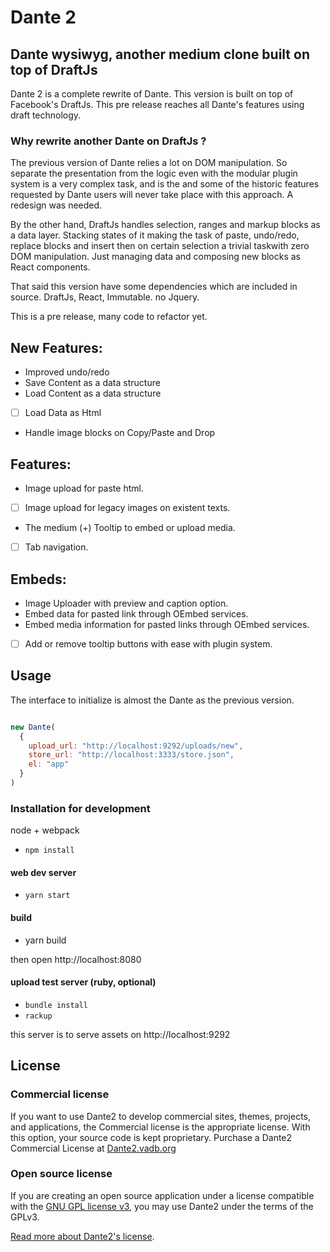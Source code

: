 # Dante 2


## Dante wysiwyg, another medium clone built on top of DraftJs


Dante 2 is a complete rewrite of Dante. This version is built on top of Facebook's DraftJs. This pre release reaches all Dante's features using draft technology.

### Why rewrite another Dante on DraftJs ?

The previous version of Dante relies a lot on DOM manipulation. So separate the presentation from the logic even with the modular plugin system is a very complex task, and is the  and some of the historic features requested by Dante users will never take place with this approach. A redesign was needed. 

By the other hand, DraftJs handles selection, ranges and markup blocks as a data layer. Stacking states of it making the task of paste, undo/redo, replace blocks and insert then on certain selection a trivial taskwith zero DOM manipulation. Just managing data and composing new blocks as React components.

That said this version have some dependencies which are included in source. DraftJs, React, Immutable. no Jquery.

This is a pre release, many code to refactor yet.

## New Features:

+ Improved undo/redo
+ Save Content as a data structure
+ Load Content as a data structure
- [ ] Load Data as Html
+ Handle image blocks on Copy/Paste and Drop

## Features:

+ Image upload for paste html.
- [ ] Image upload for legacy images on existent texts.
+ The medium (+) Tooltip to embed or upload media.
- [ ] Tab navigation.

## Embeds:

+ Image Uploader with preview and caption option.
+ Embed data for pasted link through OEmbed services.
+ Embed media information for pasted links through OEmbed services.
- [ ] Add or remove tooltip buttons with ease with plugin system.


## Usage

The interface to initialize is almost the Dante as the previous version.

```javascript

new Dante(
  {
    upload_url: "http://localhost:9292/uploads/new",
    store_url: "http://localhost:3333/store.json",
    el: "app"
  }
)

```

### Installation for development

node + webpack

+ `npm install`

#### web dev server

+ `yarn start`

#### build

+ yarn build

then open http://localhost:8080

#### upload test server (ruby, optional)

+ `bundle install`
+ `rackup`

this server is to serve assets on http://localhost:9292


## License

### Commercial license

If you want to use Dante2 to develop commercial sites, themes, projects, and applications, the Commercial license is the appropriate license. With this option, your source code is kept proprietary. Purchase a Dante2 Commercial License at [Dante2.vadb.org](http://Dante2.vadb.org/#commercial-license)

### Open source license

If you are creating an open source application under a license compatible with the [GNU GPL license v3](https://www.gnu.org/licenses/gpl-3.0.html), you may use Dante2 under the terms of the GPLv3.

[Read more about Dante2's license](http://Dante2.vadb.org/license.html).



